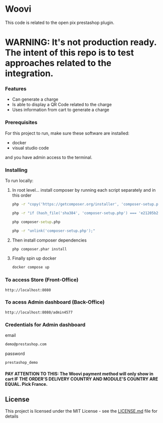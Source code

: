 # Woovi

This code is related to the open pix prestashop plugin. 

# WARNING: It's not production ready. The intent of this repo is to test approaches related to the integration. 

### Features
- Can generate a charge
- Is able to display a QR Code related to the charge
- Uses information from cart to generate a charge

### Prerequisites

For this project to run, make sure these software are installed:

- docker 
- visual studio code

and you have admin access to the terminal. 

### Installing

To run locally:
1. In root level... install composer by running each script separately and in this order
   ```cmd
   php -r "copy('https://getcomposer.org/installer', 'composer-setup.php');"
   ```
   ```cmd
   php -r "if (hash_file('sha384', 'composer-setup.php') === 'e21205b207c3ff031906575712edab6f13eb0b361f2085f1f1237b7126d785e826a450292b6cfd1d64d92e6563bbde02') { echo 'Installer verified'; } else { echo 'Installer corrupt'; unlink('composer-setup.php'); } echo PHP_EOL;"
   ```
   ```cmd
   php composer-setup.php
   ```
   ```cmd
   php -r "unlink('composer-setup.php');"
   ``` 
2. Then install composer dependencies
   ```cmd
   php composer.phar install
   ```
3. Finally spin up docker
   ```cmd
   docker compose up
   ```
    
### To access Store (Front-Office)
  ```http
  http://localhost:8080
  ```
### To acess Admin dashboard (Back-Office)
 ```http
 http://localhost:8080/admin4577
 ```
### Credentials for Admin dashboard

email
```cmd
demo@prestashop.com
```
password
```cmd
prestashop_demo
```
#### PAY ATTENTION TO THIS: The Woovi payment method will only show in cart IF THE ORDER'S DELIVERY COUNTRY AND MODULE'S COUNTRY ARE EQUAL. Pick France.

## License

This project is licensed under the MIT License - see the [LICENSE.md](LICENSE.md) file for details
